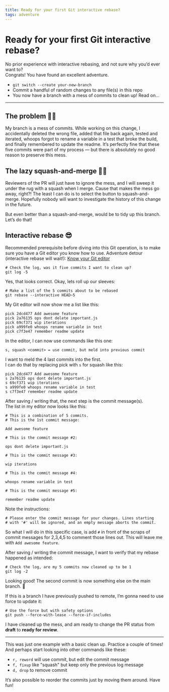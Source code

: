 ```yaml
---
title: Ready for your first Git interactive rebase?
tags: adventure
---
```


# Ready for your first Git interactive rebase?

No prior experience with interactive rebasing, and not sure why you’d ever want to?<br>
Congrats! You have found an excellent adventure.

- `git switch --create your-new-branch`
- Commit a handful of random changes to any file(s) in this repo
- You now have a branch with a mess of commits to clean up! Read on…

---

## The problem 😵‍💫

My branch is a mess of commits. While working on this change, I accidentally deleted the wrong file, added that file back again, tested and iterated, whoops forgot to rename a variable in a test that broke the build, and finally remembered to update the readme. It’s perfectly fine that these five commits were part of my process — but there is absolutely no good reason to preserve this mess.

## The lazy squash-and-merge 🤷🏻

Reviewers of the PR will just have to ignore the mess, and I will sweep it under the rug with a squash when I merge. Cause that makes the mess go away, right?! The least I can do is to select the button to squash-and-merge. Hopefully nobody will want to investigate the history of this change in the future.

But even better than a squash-and-merge, would be to tidy up this branch. Let’s do that!

## Interactive rebase 😎

Recommended prerequisite before diving into this Git operation, is to make sure you have a Git editor you know how to use. Adventure detour (interactive rebase will wait!): [Know your Git editor](../git-editor/)

```
# Check the log, was it five commits I want to clean up?
git log -5
```

Yes, that looks correct. Okay, lets roll up our sleeves:

```
# Make a list of the 5 commits about to be rebased
git rebase --interactive HEAD~5
```

My Git editor will now show me a list like this:

```
pick 2dcd477 Add awesome feature
pick 2a76135 ops dont delete important.js
pick 69cf371 wip iterations
pick a999fe0 whoops rename variable in test
pick c7f3e47 remember readme update
```

In the editor, I can now use commands like this one:

```
s, squash <commit> = use commit, but meld into previous commit
```

I want to meld the 4 last commits into the first.<br>
I can do that by replacing pick with `s` for squash like this:

```
pick 2dcd477 Add awesome feature
s 2a76135 ops dont delete important.js
s 69cf371 wip iterations
s a999fe0 whoops rename variable in test
s c7f3e47 remember readme update
```

After saving / writing that, the next step is the commit message(s). <br>The list in my editor now looks like this:

```
# This is a combination of 5 commits.
# This is the 1st commit message:

Add awesome feature

# This is the commit message #2:

ops dont delete important.js

# This is the commit message #3:

wip iterations

# This is the commit message #4:

whoops rename variable in test

# This is the commit message #5:

remember readme update
```

Note the instructions:

```
# Please enter the commit message for your changes. Lines starting
# with '#' will be ignored, and an empty message aborts the commit.
```

So what I will do in this specific case, is add `#` in front of the scraps of commit messages for 2,3,4,5 to comment those lines out. This will leave me with `Add awesome feature`.

After saving / writing the commit message, I want to verify that my rebase happened as intended:

```
# Check the log, are my 5 commits now cleaned up to be 1
git log -2
```

Looking good! The second commit is now something else on the main branch. 🎉

If this is a branch I have previously pushed to remote, I’m gonna need to use force to update it:

```
# Use the force but with safety options
git push --force-with-lease --force-if-includes
```

I have cleaned up the mess, and am ready to change the PR status from **draft** to **ready for review**.

---

This was just one example with a basic clean up. Practice a couple of times! And perhaps start looking into other commands like these:

- `r, reword` will use commit, but edit the commit message
- `f, fixup` like "squash" but keep only the previous log message
- `d, drop` to remove commit

It’s also possible to reorder the commits just by moving them around. Have fun!
